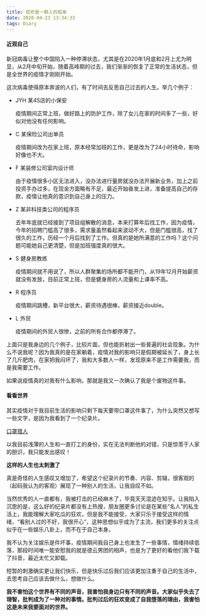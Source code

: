 ```yaml
---
title: 狂欢是一群人的孤单
date: 2020-04-23 13:34:33
tags: Diary
---
```


#### 近观自己

​		新冠病毒让整个中国陷入一种停滞状态，尤其是在2020年1月底和2月上尤为明显，从2月中旬开始，随着高峰期的过去，我们渐渐的恢复了正常的生活状态，但是全世界的疫情才刚刚开始。

​		这次病毒使得原本奔波的人们，有了时间去反思自己过去的人生。举几个例子：

- JYH 某4S店的小保安 

  疫情期间正常上班，做好路上的防护工作，除了女儿在家的时间多了一些，好似对他没有任何影响。

- C 某保险公司出单员

  疫情期间改为在家上班，原本经常加班的工作，更是改为了24小时待命，影响好像也不大。

- F 某装修公司室内设计师

  由于疫情很多小区无法进入，没办法进行量房就没办法开展新业务，加上之前投资手办过多，在现金方面略有不足，最近开始奋发上进，准备提高自己的存款，疫情让他真的意识到自己身上的压力。

- Z 某非科技类公司的程序员

  去年年底就已经接到了项目组解散的消息，本来打算年后找工作，因为疫情，今年的招聘门槛高了很多，需求量虽然看起来波动不大，但是门槛很高，找了很久的工作，历经一个月后找到了工作。但真的是她所满意的工作吗？这个问题可能她自己更清楚，但是加班强度真的很大。

- S 健身房教练

  疫情期间就不用说了，所以人群聚集的场所都不能开门，从19年12月开始薪资就没有发放，目前正常上班，但是健身房的人流量和上课率不高。

- R 程序员

  疫情期间跳槽，新平台很大，薪资待遇很棒，薪资接近double。

- L 外贸

  疫情期间的外贸人很惨，之前的所有合作都停滞了。



​	上面只是我身边的几个例子，比较片面，但也能折射出一些普遍的社会现象。为什么不说我呢？因为我真的是在家躺着，疫情对我的影响只是假期被延长了，身上长了几斤肥肉，在家把我闷坏了，我和大多数人一样，发现原来不是工作需要我，而是我需要工作。

​	如果说疫情真的对我有什么影响，那就是我又一次确认了我是个废物这件事。

#### 看看世界

​		其实疫情对于我目前生活的影响只剩下每天要带口罩这件事了，为什么突然又想写一些文字，是因为我看到了一个纪录片。

<a href="https://weibo.com/tv/v/IEA2j3fDt?fid=1034:4496705945796614" target="_blank"> 口罩猎人</a>
<!-- <video id="video" controls="" preload="none" poster="http://om2bks7xs.bkt.clouddn.com/2017-08-26-Markdown-Advance-Video.jpg">  <source id="mp4" src="https://weibo.com/tv/v/IEA2j3fDt?fid=1034:4496705945796614" type="video/mp4">  </video> -->


​	以我目前浅薄的人生和一直打工的身份，实在无法判断他的对错，只是惊羡于人家的胆识，我只能发出感叹！

**这样的人生也太刺激了**

​	真是奇怪的人生感叹又增加了，希望这个纪录片的节奏、内容、剪辑，很客观的（起码我认为的客观）展现了一种别人的生活，让我自叹不如。

​	当然优秀的人一直都有，我被打击的已经麻木了，毕竟天天混迹在知乎。让我陷入沉思的是，这么好的纪录片都没有上热搜，朋友圈更多讨论是在某些“名人”的私生活上，我能理解大家吃瓜的狂欢，但是我不能接受，大家只乐于接受这样的情绪，“看别人过的不好，我很开心”，这种思想似乎成为了主流，我们更多的关注点似乎在一些娱乐八卦上，而不在于自己本身。

​	我不认为关注娱乐是件坏事，疫情期间我自己身上也发生了一些事情，情绪持续低落，那段时间唯一能安慰我的就是德云男团的相声，也是为了更好的看他们我下载了抖音，最近太忙又卸载。

​	短暂的刺激确实更让我们快乐，但是快乐过后我们应该更加注重于自己的生活中，去思考自己应该去做什么，想做什么。

​	**我不害怕这个世界有不同的声音，我害怕我身边只有不同的声音。大家似乎失去了理智，批判成为了一种对的事情。批判过后的狂欢变成了自我堕落的理由，我害怕这是未来我要面对的世界。**

​	





